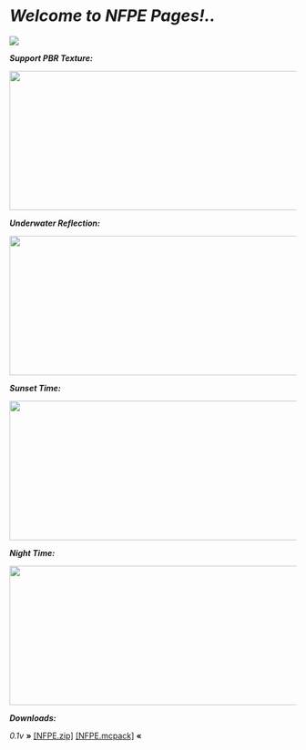 # _Welcome to NFPE Pages!.._

![](https://api.mcpedl.com/storage/submissions/54070/101/nfpe-shaders_1-520x245.png)



  _**Support PBR Texture:**_

<img src="https://user-images.githubusercontent.com/75971991/115180218-4d5d5900-a0ff-11eb-82af-7b4a542bb45f.jpg" width="520" height="245">

  _**Underwater Reflection:**_

<img src="https://user-images.githubusercontent.com/75971991/115180528-f73ce580-a0ff-11eb-8153-1121e1755708.jpg" width="520" height="245">

   _**Sunset Time:**_

<img src="https://user-images.githubusercontent.com/75971991/115180565-12a7f080-a100-11eb-8e37-af073767c53b.jpg" width="520" height="245">

   _**Night Time:**_
  
<img src="https://user-images.githubusercontent.com/75971991/115180597-2f442880-a100-11eb-8da3-10315af17d02.jpg" width="520" height="245">

**_Downloads:_**

_0.1v_
**»** [[NFPE.zip]](https://github.com/NicDEVpe/NFPE/releases/tag/zip0.1v) [[NFPE.mcpack]](https://github.com/NicDEVpe/NFPE/releases/tag/mcpack0.1v) **«**

